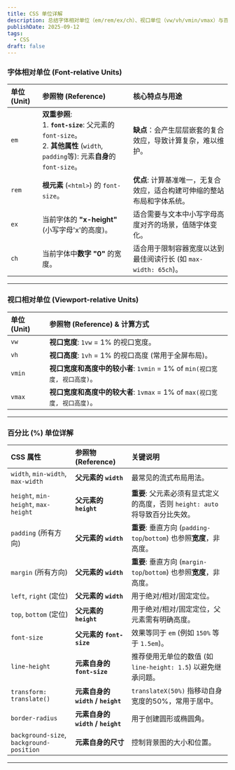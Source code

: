 ```yaml
---
title: CSS 单位详解
description: 总结字体相对单位（em/rem/ex/ch）、视口单位（vw/vh/vmin/vmax）与百分比在不同属性下的参照物及注意事项，助力可伸缩与响应式设计。
publishDate: 2025-09-12
tags:
  - CSS
draft: false
---
```


### **字体相对单位 (Font-relative Units)**

| 单位 (Unit) | 参照物 (Reference) | 核心特点与用途 |
| :--- | :--- | :--- |
| `em` | **双重参照**: <br> 1. **`font-size`**: 父元素的 `font-size`。 <br> 2. **其他属性** (`width`, `padding`等): 元素**自身**的 `font-size`。 | **缺点**：会产生层层嵌套的复合效应，导致计算复杂，难以维护。 |
| `rem` | **根元素** (`<html>`) 的 `font-size`。 | **优点**: 计算基准唯一，无复合效应，适合构建可伸缩的整站布局和字体系统。 |
| `ex` | 当前字体的 **"x-height"** (小写字母'x'的高度)。 | 适合需要与文本中小写字母高度对齐的场景，值随字体变化。 |
| `ch` | 当前字体中**数字 "0"** 的宽度。 | 适合用于限制容器宽度以达到最佳阅读行长 (如 `max-width: 65ch`)。 |

***

### **视口相对单位 (Viewport-relative Units)**

| 单位 (Unit) | 参照物 (Reference) & 计算方式 |
| :--- | :--- |
| `vw` | **视口宽度**: `1vw` = 1% 的视口宽度。 |
| `vh` | **视口高度**: `1vh` = 1% 的视口高度 (常用于全屏布局)。 |
| `vmin` | **视口宽度和高度中的较小者**: `1vmin` = 1% of `min(视口宽度, 视口高度)`。 |
| `vmax` | **视口宽度和高度中的较大者**: `1vmax` = 1% of `max(视口宽度, 视口高度)`。 |

***

### **百分比 (%) 单位详解**

| CSS 属性 | 参照物 (Reference) | 关键说明 |
| :--- | :--- | :--- |
| `width`, `min-width`, `max-width` | **父元素的 `width`** | 最常见的流式布局用法。 |
| `height`, `min-height`, `max-height` | **父元素的 `height`** | **重要**: 父元素必须有显式定义的高度，否则 `height: auto` 将导致百分比失效。 |
| `padding` (所有方向) | **父元素的 `width`** | **重要**: 垂直方向 (`padding-top`/`bottom`) 也参照**宽度**，非高度。 |
| `margin` (所有方向) | **父元素的 `width`** | **重要**: 垂直方向 (`margin-top`/`bottom`) 也参照**宽度**，非高度。 |
| `left`, `right` (定位) | **父元素的 `width`** | 用于绝对/相对/固定定位。 |
| `top`, `bottom` (定位) | **父元素的 `height`** | 用于绝对/相对/固定定位，父元素需有明确高度。 |
| `font-size` | **父元素的 `font-size`** | 效果等同于 `em` (例如 `150%` 等于 `1.5em`)。 |
| `line-height` | **元素自身的 `font-size`** | 推荐使用无单位的数值 (如 `line-height: 1.5`) 以避免继承问题。 |
| `transform: translate()` | **元素自身的 `width` / `height`** | `translateX(50%)` 指移动自身宽度的50%，常用于居中。 |
| `border-radius` | **元素自身的 `width` / `height`** | 用于创建圆形或椭圆角。 |
| `background-size`, `background-position`| **元素自身的尺寸** | 控制背景图的大小和位置。 |
---
